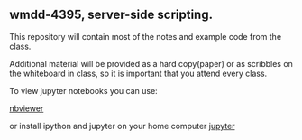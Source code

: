 ## wmdd-4395, server-side scripting.

This repository will contain most of the notes and example code from the class. 

Additional material will be provided as a hard copy(paper) or as scribbles on the whiteboard in class, so it is important that you attend every class.

To view jupyter notebooks you can use:

[nbviewer](https://nbviewer.jupyter.org/)

or install ipython and jupyter on your home computer [jupyter](http://jupyter.org/)
